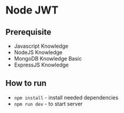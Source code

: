 # Node JWT

## Prerequisite
- Javascript Knowledge
- NodeJS Knowledge
- MongoDB Knowledge Basic
- ExpressJS Knowledge

## How to run
- `npm install` - install needed dependencies
- `npm run dev` - to start server
